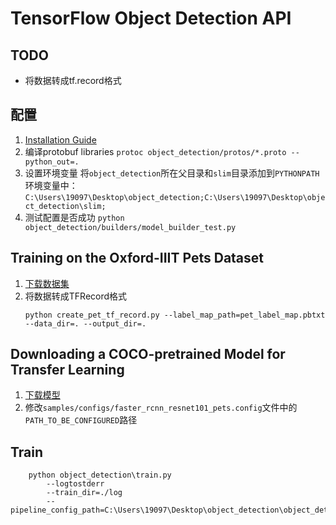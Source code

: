 # TensorFlow Object Detection API

## TODO

- 将数据转成tf.record格式

## 配置

1. [Installation Guide](https://github.com/tensorflow/models/blob/master/object_detection/g3doc/installation.md)
2. 编译protobuf libraries
`protoc object_detection/protos/*.proto --python_out=.`
3. 设置环境变量
将`object_detection`所在父目录和`slim`目录添加到`PYTHONPATH`环境变量中：`C:\Users\19097\Desktop\object_detection;C:\Users\19097\Desktop\object_detection\slim;`
4. 测试配置是否成功
`python object_detection/builders/model_builder_test.py`

## Training on the Oxford-IIIT Pets Dataset

1. [下载数据集](http://www.robots.ox.ac.uk/~vgg/data/pets/)
2. 将数据转成TFRecord格式
	```
	python create_pet_tf_record.py --label_map_path=pet_label_map.pbtxt  --data_dir=. --output_dir=.
	```

## Downloading a COCO-pretrained Model for Transfer Learning

1. [下载模型](http://storage.googleapis.com/download.tensorflow.org/models/object_detection/faster_rcnn_resnet101_coco_11_06_2017.tar.gz)
2. 修改`samples/configs/faster_rcnn_resnet101_pets.config`文件中的`PATH_TO_BE_CONFIGURED`路径

## Train
```
	python object_detection\train.py
		--logtostderr
		--train_dir=./log
		--pipeline_config_path=C:\Users\19097\Desktop\object_detection\object_detection\samples\configs\faster_rcnn_resnet101_pets.config
```
